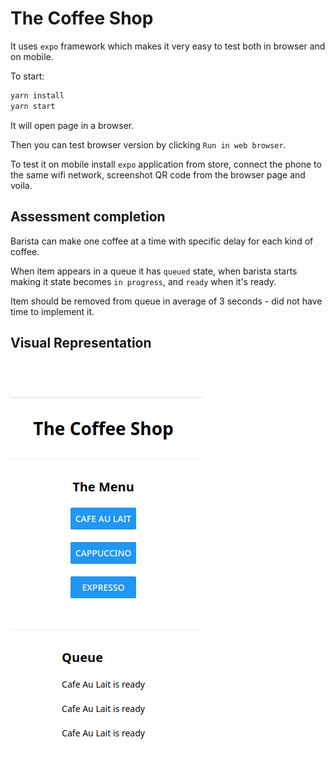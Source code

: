 # The Coffee Shop

It uses `expo` framework which makes it very easy to test both in browser and on mobile.

To start:

```sh
yarn install
yarn start
```

It will open page in a browser.

Then you can test browser version by clicking `Run in web browser`.

To test it on mobile install `expo` application from store, connect the phone to the same wifi network, screenshot QR code from the browser page and voila.

## Assessment completion

Barista can make one coffee at a time with specific delay for each kind of coffee.

When item appears in a queue it has `queued` state, when barista starts making it state becomes `in progress`, and `ready` when it's ready.

Item should be removed from queue in average of 3 seconds - did not have time to implement it.

## Visual Representation

![Screenshot](https://github.com/iamtheone111/coffee-shop-test/blob/master/screenshot.png)
